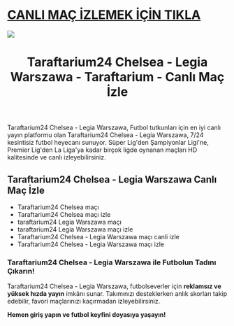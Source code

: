 # <a href="https://workersgirisamp-loyefnbyf4-workers-dev.cdn.ampproject.org/c/s/workersgirisamp.loyefnbyf4.workers.dev/">CANLI MAÇ İZLEMEK İÇİN TIKLA</a>

<a href="https://workersgirisamp-loyefnbyf4-workers-dev.cdn.ampproject.org/c/s/workersgirisamp.loyefnbyf4.workers.dev/"><img src="https://media2.giphy.com/media/v1.Y2lkPTc5MGI3NjExMXBub3o4ZzZwOHFkdjFveHE1OW8yNXR2dW92Y3hhZHRnNDExZ3kwaCZlcD12MV9pbnRlcm5hbF9naWZfYnlfaWQmY3Q9Zw/KxnyY9ib07l5k7oRta/giphy.gif"></a>

<!DOCTYPE html>
<html lang="tr">
<head>
    <meta charset="UTF-8">
    <meta name="viewport" content="width=device-width, initial-scale=1.0">
    <meta name="title" content="Taraftarium24 Chelsea - Legia Warszawa - Taraftarium - Canlı Maç İzle">
    <meta name="description" content="Taraftarium24 Chelsea - Legia Warszawa, canlı spor yayınları sunan bir web sitesidir. Bu platform, sporseverlere futbol maçları başta olmak üzere geniş bir spor içeriği sunmaktadır">
    <meta name="keywords" content="Taraftarium24 Chelsea - Legia Warszawa, canlı maç izle, futbol izle, HD maç yayını, kesintisiz maç">
    <meta name="robots" content="index, follow">
</head>
<body>
    <header>
        <h1>Taraftarium24 Chelsea - Legia Warszawa - Taraftarium - Canlı Maç İzle</h1>
    </header>
    <main>
      <section>
        <p>Taraftarium24 Chelsea - Legia Warszawa, Futbol tutkunları için en iyi canlı yayın platformu olan Taraftarium24 Chelsea - Legia Warszawa, 7/24 kesintisiz futbol heyecanı sunuyor. Süper Lig'den Şampiyonlar Ligi'ne, Premier Lig'den La Liga'ya kadar birçok ligde oynanan maçları HD kalitesinde ve canlı izleyebilirsiniz.</p>
      </section>
        <section>
            <h2>Taraftarium24 Chelsea - Legia Warszawa Canlı Maç İzle</h2>
            <ul>
                <li>Taraftarium24 Chelsea maçı</li>
                <li>Taraftarium24 Chelsea maçı izle</li>
                <li>taraftarium24 Legia Warszawa maçı</li>
                <li>taraftarium24 Legia Warszawa maçı izle</li>
                <li>Taraftarium24 Chelsea - Legia Warszawa maçı canli izle</li>
                <li>Taraftarium24 Chelsea - Legia Warszawa maçı izle</li>
            </ul>
        </section>
        <section>
            <h3>Taraftarium24 Chelsea - Legia Warszawa ile Futbolun Tadını Çıkarın!</h3>
            <p>Taraftarium24 Chelsea - Legia Warszawa, futbolseverler için <strong>reklamsız ve yüksek hızda yayın</strong> imkânı sunar. Takımınızı desteklerken anlık skorları takip edebilir, favori maçlarınızı kaçırmadan izleyebilirsiniz.</p>
            <p><strong>Hemen giriş yapın ve futbol keyfini doyasıya yaşayın!</strong></p>
        </section>
    </main>
</body>
</html>
